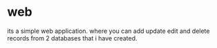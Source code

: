 # web
its a simple web application.
where you can add update edit and delete records from 2 databases that i have created.
